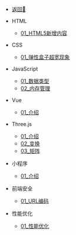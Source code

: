 <!-- docs/_sidebar.md -->

- [返回🚀](/home.html)

- HTML
  - [01_HTML5新增内容](/前端/html/01_HTML5新增内容.md)

- CSS
  - [01_弹性盒子超宽现象](/前端/css/01_弹性盒子超宽现象.md)

- JavaScript 
  - [01_数据类型](/前端/js/01_数据类型.md)
  - [02_内存管理](/前端/js/02_内存管理.md)

- Vue
  - [01_介绍](/前端/vue/01_test.md)

- Three.js
   - [01_介绍](/前端/threejs/01_Introduction.md) 
   - [02_变换](/前端/threejs/02_Transform.md) 
   - [03_矩阵](/前端/threejs/03_Matrix.md)

- 小程序
   - [01_介绍](/前端/minProgram/01_Introduction.md)   

- 前端安全
   - [01_URL编码](/前端/safety/01_URL编码.md)

- 性能优化
   - [01_性能优化](/前端/capability/01_test.md)

